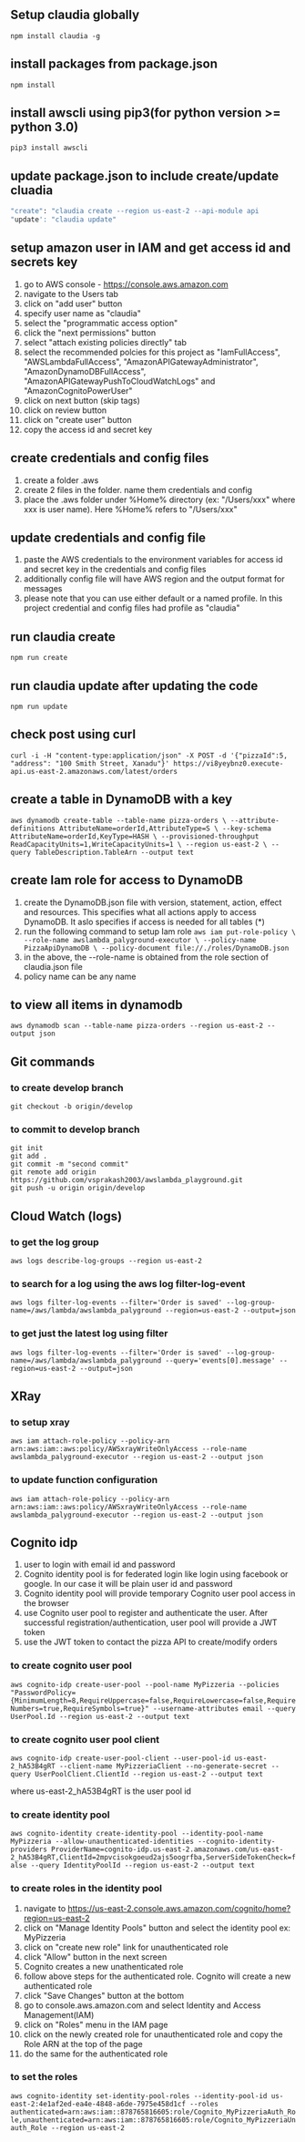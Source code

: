 ## Setup claudia globally
`npm install claudia -g`

## install packages from package.json
`npm install`

## install awscli using pip3(for python version >= python 3.0)
`pip3 install awscli`

## update package.json to include create/update cluadia 
``` bash
"create": "claudia create --region us-east-2 --api-module api
"update': "claudia update"
```

## setup amazon user in IAM and get access id and secrets key
1. go to AWS console - https://console.aws.amazon.com
2. navigate to the Users tab
3. click on "add user" button
4. specify user name as "claudia"
5. select the "programmatic access option"
6. click the "next permissions" button
7. select "attach existing policies directly" tab
8. select the recommended polcies for this project as "IamFullAccess", "AWSLambdaFullAccess", "AmazonAPIGatewayAdministrator", "AmazonDynamoDBFullAccess", "AmazonAPIGatewayPushToCloudWatchLogs" and "AmazonCognitoPowerUser"
9. click on next button (skip tags)
10. click on review button
11. click on "create user" button
12. copy the access id and secret key

## create credentials and config files
1. create a folder .aws
2. create 2 files in the folder. name them credentials and config
3. place the .aws folder under %Home% directory (ex: "/Users/xxx" where xxx is user name). Here %Home% refers to "/Users/xxx"

## update credentials and config file
1. paste the AWS credentials to the environment variables for access id and secret key in the credentials and config files
2. additionally config file will have AWS region and the output format for messages
3. please note that you can use either default or a named profile. In this project credential and config files had profile as "claudia"

## run claudia create
`npm run create`

## run claudia update after updating the code
`npm run update`

## check post using curl
`curl -i -H "content-type:application/json" -X POST -d '{"pizzaId":5, "address": "100 Smith Street, Xanadu"}' https://vi8yeybnz0.execute-api.us-east-2.amazonaws.com/latest/orders`

## create a table in DynamoDB with a key
`aws dynamodb create-table --table-name pizza-orders \
--attribute-definitions AttributeName=orderId,AttributeType=S \
--key-schema AttributeName=orderId,KeyType=HASH \
--provisioned-throughput ReadCapacityUnits=1,WriteCapacityUnits=1 \
--region us-east-2 \
--query TableDescription.TableArn --output text`

## create Iam role for access to DynamoDB
1. create the DynamoDB.json file with version, statement, action, effect and resources. This specifies what all actions apply to access DynamoDB. It aslo specifies if access is needed for all tables (*)
2. run the following command to setup Iam role
`aws iam put-role-policy \
--role-name awslambda_palyground-executor \
--policy-name PizzaApiDynamoDB \
--policy-document file://./roles/DynamoDB.json`
4. in the above, the --role-name is obtained from the role section of claudia.json file
5. policy name can be any name

## to view all items in dynamodb
`aws dynamodb scan --table-name pizza-orders --region us-east-2 --output json`

## Git commands

### to create develop branch
```git commands
git checkout -b origin/develop
```
### to commit to develop branch
```git commands
git init
git add .
git commit -m "second commit"
git remote add origin https://github.com/vsprakash2003/awslambda_playground.git
git push -u origin origin/develop
```

## Cloud Watch (logs)
### to get the log group
`aws logs describe-log-groups --region us-east-2`

### to search for a log using the aws log filter-log-event
`aws logs filter-log-events --filter='Order is saved' --log-group-name=/aws/lambda/awslambda_palyground --region=us-east-2 --output=json`

### to get just the latest log using filter
`aws logs filter-log-events --filter='Order is saved' --log-group-name=/aws/lambda/awslambda_palyground --query='events[0].message' --region=us-east-2 --output=json`

## XRay
### to setup xray
`aws iam attach-role-policy --policy-arn arn:aws:iam::aws:policy/AWSxrayWriteOnlyAccess --role-name awslambda_palyground-executor --region us-east-2 --output json`

### to update function configuration
`aws iam attach-role-policy --policy-arn arn:aws:iam::aws:policy/AWSxrayWriteOnlyAccess --role-name awslambda_palyground-executor --region us-east-2 --output json`

## Cognito idp
1. user to login with email id and password
2. Cognito identity pool is for federated login like login using facebook or google. In our case it will be plain user id and password
3. Cognito identity pool will provide temporary Cognito user pool access in the browser
4. use Cognito user pool to register and authenticate the user. After successful registration/authentication, user pool will provide a JWT token
5. use the JWT token to contact the pizza API to create/modify orders
   
### to create cognito user pool
`aws cognito-idp create-user-pool --pool-name MyPizzeria --policies "PasswordPolicy={MinimumLength=8,RequireUppercase=false,RequireLowercase=false,RequireNumbers=true,RequireSymbols=true}" --username-attributes email --query UserPool.Id --region us-east-2 --output text`

### to create cognito user pool client
`aws cognito-idp create-user-pool-client --user-pool-id us-east-2_hA53B4gRT --client-name MyPizzeriaClient --no-generate-secret --query UserPoolClient.ClientId --region us-east-2 --output text`

where us-east-2_hA53B4gRT is the user pool id

### to create identity pool
`aws cognito-identity create-identity-pool --identity-pool-name MyPizzeria --allow-unauthenticated-identities --cognito-identity-providers ProviderName=cognito-idp.us-east-2.amazonaws.com/us-east-2_hA53B4gRT,ClientId=2mpvcisokgoeud2ajs5oogrfba,ServerSideTokenCheck=false --query IdentityPoolId --region us-east-2 --output text`

### to create roles in the identity pool
1. navigate to https://us-east-2.console.aws.amazon.com/cognito/home?region=us-east-2
2. click on "Manage Identity Pools" button and select the identity pool ex: MyPizzeria
3. click on "create new role" link for unauthenticated role 
4. click "Allow" button in the next screen
5. Cognito creates a new unathenticated role
6. follow above steps for the authenticated role. Cognito will create a new authenticated role
7. click "Save Changes" button at the bottom
8. go to console.aws.amazon.com and select Identity and Access Management(IAM)
9. click on "Roles" menu in the IAM page
10. click on the newly created role for unauthenticated role and copy the Role ARN at the top of the page
11. do the same for the authenticated role

### to set the roles
`aws cognito-identity set-identity-pool-roles --identity-pool-id us-east-2:4e1af2ed-ea4e-4848-a6de-7975e458d1cf --roles authenticated=arn:aws:iam::878765816605:role/Cognito_MyPizzeriaAuth_Role,unauthenticated=arn:aws:iam::878765816605:role/Cognito_MyPizzeriaUnauth_Role --region us-east-2`

